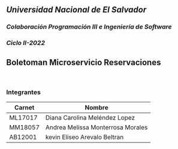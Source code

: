 ## *Universidad Nacional de El Salvador*
### _Colaboración Programación III e Ingeniería de Software_
### _Ciclo II-2022_
## **Boletoman Microservicio Reservaciones**
<br>

### Integrantes

| __Carnet__ | __Nombre__                     |
| ---------- | -------------------------------| 
| ML17017 | Diana Carolina Meléndez Lopez     | 
| MM18057 | Andrea Melissa Monterrosa Morales | 
| AB12001 | kevin Eliseo Arevalo Beltran      | 
